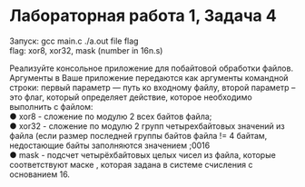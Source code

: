 # Лабораторная работа 1, Задача 4

Запуск: gcc main.c 
./a.out file flag  
flag: xor8, xor32, mask (number in 16n.s)


Реализуйте консольное приложение для побайтовой обработки файлов. Аргументы в
Ваше приложение передаются как аргументы командной строки: первый параметр —
путь ко входному файлу, второй параметр – это флаг, который определяет действие,
которое необходимо выполнить с файлом:  
● xor8 - сложение по модулю 2 всех байтов файла;  
● xor32 - сложение по модулю 2 групп четырехбайтовых значений из файла (если
размер последней группы байтов файла != 4 байтам, недостающие байты
заполняются значением ;0016  
● mask <hex> - подсчет четырёхбайтовых целых чисел из файла, которые
соответствуют маске <hex>, которая задана в системе счисления с основанием
16.  
